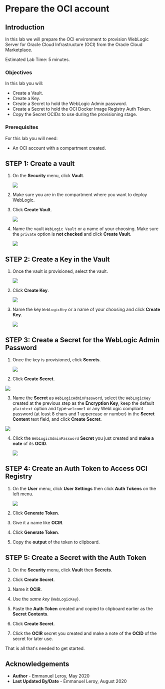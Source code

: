# Prepare the OCI account

## Introduction

In this lab we will prepare the OCI environment to provision WebLogic Server for Oracle Cloud Infrastructure (OCI) from the Oracle Cloud Marketplace.

Estimated Lab Time: 5 minutes.

### Objectives

In this lab you will:

- Create a Vault.
- Create a Key.
- Create a Secret to hold the WebLogic Admin password.
- Create a Secret to hold the OCI Docker Image Registry Auth Token.
- Copy the Secret OCIDs to use during the provisioning stage.

### Prerequisites

For this lab you will need:

- An OCI account with a compartment created.

## **STEP 1:** Create a vault

1. On the **Security** menu, click **Vault**.

   ![](./images/prereq-vault1.png " ")

2. Make sure you are in the compartment where you want to deploy WebLogic.

3. Click **Create Vault**.

   ![](./images/prereq-vault2.png " ")

4. Name the vault `WebLogic Vault` or a name of your choosing. Make sure the `private` option is **not checked** and click **Create Vault**.

   ![](./images/prereq-vault3.png " ")

## **STEP 2:** Create a Key in the Vault

1. Once the vault is provisioned, select the vault.

   ![](./images/prereq-vault4.png " ")

2. Click **Create Key**.

   ![](./images/prereq-key1.png " ")

3. Name the key `WebLogicKey` or a name of your choosing and click **Create Key**.

   ![](./images/prereq-key2.png " ")

## **STEP 3:** Create a Secret for the WebLogic Admin Password

1. Once the key is provisioned, click **Secrets**.

   ![](./images/prereq-secret1.png " ")

2. Click **Create Secret**.

  ![](./images/prereq-secret2.png " ")

3. Name the **Secret** as `WebLogicAdminPassword`, select the `WebLogicKey` created at the previous step as the **Encryption Key**, keep the default `plaintext` option and type `welcome1` or any WebLogic compliant password (at least 8 chars and 1 uppercase or number) in the **Secret Content** text field, and click **Create Secret**.

  ![](./images/prereq-secret3.png " ")

4. Click the `WebLogicAdminPassword` **Secret** you just created and **make a note** of its **OCID**.

   ![](./images/prereq-secret4.png " ")

## **STEP 4:** Create an Auth Token to Access OCI Registry

1. On the **User** menu, click **User Settings** then click **Auth Tokens** on the left menu.

   ![](./images/auth-token.png " ")

2. Click **Generate Token**.

3. Give it a name like **OCIR**.

4. Click **Generate Token**.

5. Copy the **output** of the token to clipboard.

## **STEP 5:** Create a Secret with the Auth Token

1. On the **Security** menu, click **Vault** then **Secrets**.

2. Click **Create Secret**.

3. Name it **OCIR**.

4. Use the *same key* (`WebLogicKey`).

5. Paste the **Auth Token** created and copied to clipboard earlier as the **Secret Contents**.

6. Click **Create Secret**.

7. Click the **OCIR** secret you created and make a note of the **OCID** of the secret for later use.

That is all that's needed to get started.

## Acknowledgements

 - **Author** - Emmanuel Leroy, May 2020
 - **Last Updated By/Date** - Emmanuel Leroy, August 2020
